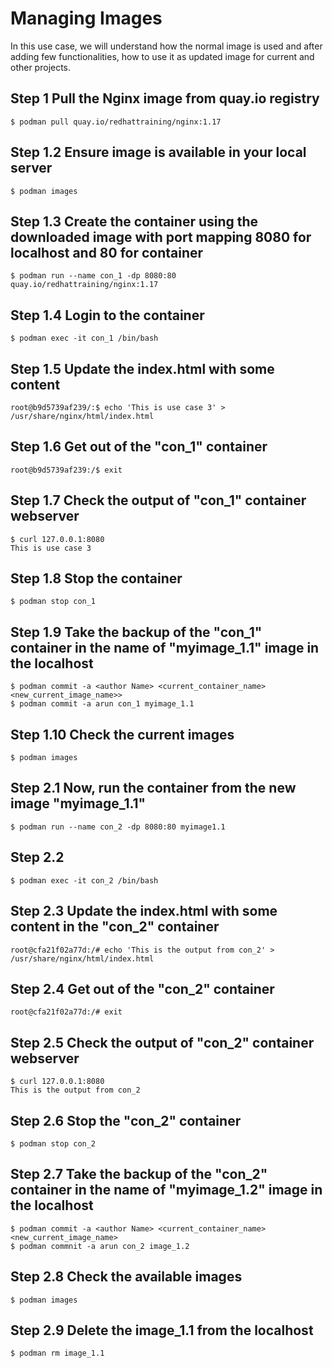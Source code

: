 # Managing Images

In this use case, we will understand how the normal image is used and after adding few functionalities, how to use it as updated image for current and other projects.

##  Step 1  Pull the Nginx image from quay.io registry
```
$ podman pull quay.io/redhattraining/nginx:1.17

```

## Step 1.2  Ensure image is available in your local server
```
$ podman images
```
## Step 1.3  Create the container using the downloaded image with port mapping 8080 for localhost and 80 for container
```
$ podman run --name con_1 -dp 8080:80 quay.io/redhattraining/nginx:1.17
```
## Step 1.4  Login to the container
```
$ podman exec -it con_1 /bin/bash
```
## Step 1.5  Update the index.html with some content
```
root@b9d5739af239/:$ echo 'This is use case 3' > /usr/share/nginx/html/index.html
```
## Step 1.6  Get out of the "con_1" container
```
root@b9d5739af239:/$ exit 
```
## Step 1.7  Check the output of "con_1" container webserver
```
$ curl 127.0.0.1:8080
This is use case 3
```
## Step 1.8  Stop the container 
```
$ podman stop con_1
```
## Step 1.9  Take the backup of the "con_1" container in the name of "myimage_1.1" image in the localhost
```
$ podman commit -a <author Name> <current_container_name> <new_current_image_name>>
$ podman commit -a arun con_1 myimage_1.1
```
## Step 1.10  Check the current images
```
$ podman images
```
## Step 2.1  Now, run the container from the new image "myimage_1.1"  
```
$ podman run --name con_2 -dp 8080:80 myimage1.1 
```
## Step 2.2  
```
$ podman exec -it con_2 /bin/bash
```
## Step 2.3  Update the index.html with some content in the "con_2" container
```
root@cfa21f02a77d:/# echo 'This is the output from con_2' > /usr/share/nginx/html/index.html
```
## Step 2.4  Get out of the "con_2" container
```
root@cfa21f02a77d:/# exit
```
## Step 2.5  Check the output of "con_2" container webserver
```
$ curl 127.0.0.1:8080
This is the output from con_2
```
## Step 2.6  Stop the "con_2" container
```
$ podman stop con_2
```
## Step 2.7  Take the backup of the "con_2" container in the name of "myimage_1.2" image in the localhost
```
$ podman commit -a <author Name> <current_container_name> <new_current_image_name>
$ podman commnit -a arun con_2 image_1.2
```
## Step 2.8  Check the available images
```
$ podman images 
```
## Step 2.9  Delete the image_1.1 from the localhost
```
$ podman rm image_1.1
```
